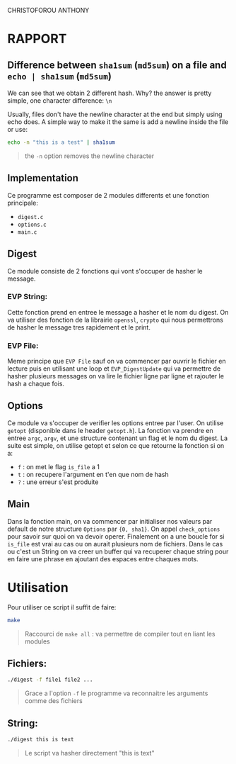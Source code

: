 CHRISTOFOROU
ANTHONY

# RAPPORT

## Difference between `sha1sum` (`md5sum`) on a file and `echo | sha1sum` (`md5sum`)

We can see that we obtain 2 different hash. Why? the answer is pretty simple, one character difference: `\n`

Usually, files don't have the newline character at the end but simply using echo does.
A simple way to make it the same is add a newline inside the file or use:
```bash
echo -n "this is a test" | sha1sum
```
> the `-n` option removes the newline character

## Implementation

Ce programme est composer de 2 modules differents et une fonction principale:
- `digest.c`
- `options.c`
- `main.c`

## Digest

Ce module consiste de 2 fonctions qui vont s'occuper de hasher le message.

### EVP String:

Cette fonction prend en entree le message a hasher et le nom du digest. On va utiliser des fonction de la librairie `openssl`, `crypto` qui nous permettrons de hasher le message tres rapidement et le print.

### EVP File:

Meme principe que `EVP File` sauf on va commencer par ouvrir le fichier en lecture puis en utilisant une loop et `EVP_DigestUpdate` qui va permettre de hasher plusieurs messages on va lire le fichier ligne par ligne et rajouter le hash a chaque fois.

## Options

Ce module va s'occuper de verifier les options entree par l'user. On utilise `getopt` (disponible dans le header `getopt.h`). La fonction va prendre en entree `argc`, `argv`, et une structure contenant un flag et le nom du digest. La suite est simple, on utilise getopt et selon ce que retourne la fonction si on a:
- `f` : on met le flag `is_file` a 1
- `t` : on recupere l'argument en t'en que nom de hash
- `?` : une erreur s'est produite

## Main

Dans la fonction main, on va commencer par initialiser nos valeurs par default de notre structure `Options` par `{0, sha1}`. On appel `check_options` pour savoir sur quoi on va devoir operer. Finalement on a une boucle for si `is_file` est vrai au cas ou on aurait plusieurs nom de fichiers. Dans le cas ou c'est un String on va creer un buffer qui va recuperer chaque string pour en faire une phrase en ajoutant des espaces entre chaques mots.

# Utilisation

Pour utiliser ce script il suffit de faire:

```bash
make
```
> Raccourci de `make all` : va permettre de compiler tout en liant les modules

## Fichiers:

```bash
./digest -f file1 file2 ...
```
> Grace a l'option `-f` le programme va reconnaitre les arguments comme des fichiers

## String:

```bash
./digest this is text
```
> Le script va hasher directement "this is text"
